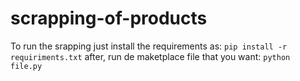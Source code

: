 # scrapping-of-products


To run the srapping just install the requirements as: `pip install -r requiriments.txt`
after, run de maketplace file that you want: `python file.py`